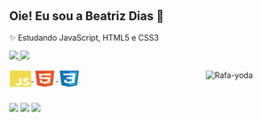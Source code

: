 ## Oie! Eu sou a Beatriz Dias 🦋

✨ Estudando JavaScript, HTML5 e CSS3

<div>
  <a href="https://github.com/beatrizmdias">
  <img height="172em" src="https://github-readme-stats.vercel.app/api?username=beatrizmdias&show_icons=true&theme=bear&include_all_commits=true&count_private=true"/>
  <img height="172em" src="https://github-readme-stats.vercel.app/api/top-langs/?username=beatrizmdias&layout=compact&langs_count=7&theme=bear"/>
</div>

<div style="display: inline_block"><br>
  <img align="center" alt="Rafa-Js" height="30" width="40" src="https://raw.githubusercontent.com/devicons/devicon/master/icons/javascript/javascript-plain.svg">
  <img align="center" alt="Rafa-HTML" height="30" width="40" src="https://raw.githubusercontent.com/devicons/devicon/master/icons/html5/html5-original.svg">
  <img align="center" alt="Rafa-CSS" height="30" width="40" src="https://raw.githubusercontent.com/devicons/devicon/master/icons/css3/css3-original.svg">
  <img align="right" alt="Rafa-yoda" height="150" width="150" src="https://media.giphy.com/media/FR2IyPHORexIUEBH0N/giphy.gif?cid=790b76115d21c1f0cd8a667541312b1db5829de013b3f6c2&rid=giphy.gif&ct=g">
</div>

   ##
 
<div> 
  <a href="https://instagram.com/biaa.md" target="_blank"><img src="https://img.shields.io/badge/-Instagram-%23E4405F?style=for-the-badge&logo=instagram&logoColor=white" target="_blank"></a>
  <a href = "mailto:bmdias99@gmail.com"><img src="https://img.shields.io/badge/-Gmail-%23333?style=for-the-badge&logo=gmail&logoColor=white" target="_blank"></a>
  <a href="https://www.linkedin.com/in/beatriz-m-dias/" target="_blank"><img src="https://img.shields.io/badge/-LinkedIn-%230077B5?style=for-the-badge&logo=linkedin&logoColor=white" target="_blank"></a> 
  
</div>
